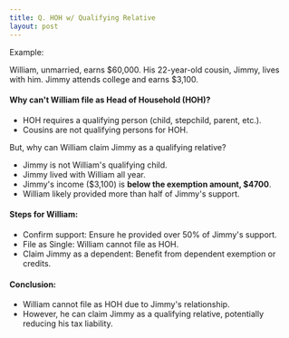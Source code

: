 ```yaml
---
title: Q. HOH w/ Qualifying Relative
layout: post
---
```


Example:

William, unmarried, earns $60,000. His 22-year-old cousin, Jimmy, lives with him. Jimmy attends college and earns $3,100.

#### Why can't William file as Head of Household (HOH)?

- HOH requires a qualifying person (child, stepchild, parent, etc.).
- Cousins are not qualifying persons for HOH.

But, why can William claim Jimmy as a qualifying relative?

- Jimmy is not William's qualifying child.
- Jimmy lived with William all year.
- Jimmy's income (\$3,100) is **below the exemption amount, $4700**.
- William likely provided more than half of Jimmy's support.

#### Steps for William:

- Confirm support: Ensure he provided over 50% of Jimmy's support.
- File as Single: William cannot file as HOH.
- Claim Jimmy as a dependent: Benefit from dependent exemption or credits.

#### Conclusion:

- William cannot file as HOH due to Jimmy's relationship.
- However, he can claim Jimmy as a qualifying relative, potentially reducing his tax liability.


